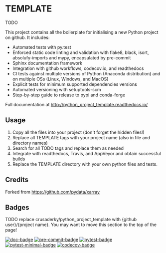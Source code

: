 TEMPLATE
========
TODO

This project contains all the boilerplate for initialising a new Python project on
github. It includes:

- Automated tests with py.test
- Enforced static code linting and validation with flake8, black, isort,
  absolufy-imports and mypy, encapsulated by pre-commit
- Sphinx documentation framework
- Integration with github workflows, codecov.io, and readthedocs
- CI tests against multiple versions of Python (Anaconda distribution) and on multiple
  OSs (Linux, Windows, and MacOS)
- Explicit tests for minimum supported dependencies versions
- Automated versioning with setuptools-scm
- Step-by-step guide to release to pypi and conda-forge

Full documentation at http://python_project_template.readthedocs.io/


Usage
-----
1. Copy all the files into your project (don't forget the hidden files!)
2. Replace all TEMPLATE tags with your project name
   (also in file and directory names)
3. Search for all TODO tags and replace them as needed
4. Integrate with readthedocs, Travis, and AppVeyor and obtain
   successful builds
5. Replace the TEMPLATE directory with your own python files and tests.


Credits
-------
Forked from https://github.com/pydata/xarray

Badges
------
TODO replace crusaderky/python_project_template with {github user}/{project name}.
You may want to move this section to the top of the page!

[![doc-badge](https://github.com/crusaderky/python_project_template/workflows/Documentation/badge.svg)](https://github.com/crusaderky/python_project_template/actions)
[![pre-commit-badge](https://github.com/crusaderky/python_project_template/workflows/Linting/badge.svg)](https://github.com/crusaderky/python_project_template/actions)
[![pytest-badge](https://github.com/crusaderky/python_project_template/workflows/Test%20latest/badge.svg)](https://github.com/crusaderky/python_project_template/actions)
[![pytest-minimal-badge](https://github.com/crusaderky/python_project_template/workflows/Test%20minimal/badge.svg)](https://github.com/crusaderky/python_project_template/actions)
[![codecov-badge](https://codecov.io/gh/crusaderky/python_project_template/branch/master/graph/badge.svg)](https://codecov.io/gh/crusaderky/python_project_template/branch/master)
